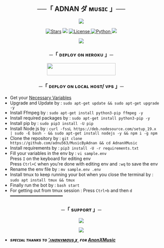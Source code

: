 <h2 align="center">
    ──「 ADNAN ダ ᴍᴜsɪᴄ 」──
</h2>

<p align="center">
  <img src="https://telegra.ph/file/ac198e92f1a6cdd35d367.jpg">
</p>

<p align="center">
<a href="https://github.com/adnu563/MusicByAdnan/stargazers"><img src="https://img.shields.io/github/stars/adnu563/MusicByAdnan?color=black&logo=github&logoColor=black&style=for-the-badge" alt="Stars" /></a>
<a href="https://github.com/adnu563/MusicByAdnan/network/members"> <img src="https://img.shields.io/github/forks/adnu563/MusicByAdnan?color=black&logo=github&logoColor=black&style=for-the-badge" /></a>
<a href="https://github.com/adnu563/MusicByAdnan/blob/master/LICENSE"> <img src="https://img.shields.io/badge/License-MIT-blueviolet?style=for-the-badge" alt="License" /> </a>
<a href="https://www.python.org/"> <img src="https://img.shields.io/badge/Written%20in-Python-orange?style=for-the-badge&logo=python" alt="Python" /> </a>
<a href="https://github.com/adnu563/MusicByAdnan/commits/adnu563/"> <img src="https://img.shields.io/github/last-commit/adnu563/MusicByAdnan?color=blue&logo=github&logoColor=green&style=for-the-badge" /></a>
</p>

<p align="center">
  <img src="https://telegra.ph/file/36dee21823e4a1082d2c6.png">
</p>

<h3 align="center">
    ─「 ᴅᴇᴩʟᴏʏ ᴏɴ ʜᴇʀᴏᴋᴜ 」─
</h3>

<p align="center"><a href="https://dashboard.heroku.com/new?template=https://github.com/adnu563/MusicByAdnan"> <img src="https://img.shields.io/badge/Deploy%20On%20Heroku-black?style=for-the-badge&logo=heroku" width="220" height="38.45"/></a></p>

<h3 align="center">
    ─「 ᴅᴇᴩʟᴏʏ ᴏɴ ʟᴏᴄᴀʟ ʜᴏsᴛ/ ᴠᴘs 」─
</h3>

- Get your [Necessary Variables](https://github.com/adnu563/MusicByAdnan/blob/master/sample.env)
- Upgrade and Update by :
`sudo apt-get update && sudo apt-get upgrade -y`
- Install Ffmpeg by :
`sudo apt-get install python3-pip ffmpeg -y`
- Install required packages by :
`sudo apt-get install python3-pip -y`
- Install pip by :
`sudo pip3 install -U pip`
- Install Node js by :
`curl -fssL https://deb.nodesource.com/setup_19.x | sudo -E bash - && sudo apt-get install nodejs -y && npm i -g npm`
- Clone the repository by :
`git clone https://github.com/adnu563/MusicByAdnan && cd AdnanXMusic`
- Install requirements by :
`pip3 install -U -r requirements.txt`
- Fill your variables in the env by :
`vi sample.env`<br>
Press `I` on the keyboard for editing env<br>
Press `Ctrl+C` when you're done with editing env and `:wq` to save the env<br>
- Rename the env file by :
`mv sample.env .env`
- Install tmux to keep running your bot when you close the terminal by :
`sudo apt install tmux && tmux`
- Finally run the bot by :
`bash start`
- For getting out from tmux session : Press `Ctrl+b` and then `d`<br>
━━━━━━━━━━━━━━━━━━━━

<h3 align="center">
    ─「 sᴜᴩᴩᴏʀᴛ 」─
</h3>

<p align="center">
<a href="https://t.me/AdnansMusicSupports"><img src="https://img.shields.io/badge/-Support%20Group-blue.svg?style=for-the-badge&logo=Telegram"></a>
</p>

<p align="center">
<a href="https://t.me/AdnansMusic"><img src="https://img.shields.io/badge/-Support%20Channel-blue.svg?style=for-the-badge&logo=Telegram"></a>
</p>

- <b> _sᴩᴇᴄɪᴀʟ ᴛʜᴀɴᴋs ᴛᴏ [˹ᴧɴσɴʏᴍσᴜs ꭙ˼](https://github.com/AnonymousX1025) ғᴏʀ [AnonXMusic](https://github.com/AnonymousX1025/AnonXMusic/)_ </b>
